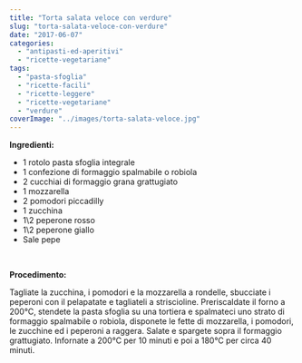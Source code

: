 ```yaml
---
title: "Torta salata veloce con verdure"
slug: "torta-salata-veloce-con-verdure"
date: "2017-06-07"
categories: 
  - "antipasti-ed-aperitivi"
  - "ricette-vegetariane"
tags: 
  - "pasta-sfoglia"
  - "ricette-facili"
  - "ricette-leggere"
  - "ricette-vegetariane"
  - "verdure"
coverImage: "../images/torta-salata-veloce.jpg"
---
```


**Ingredienti:**

- 1 rotolo pasta sfoglia integrale
- 1 confezione di formaggio spalmabile o robiola
- 2 cucchiai di formaggio grana grattugiato
- 1 mozzarella
- 2 pomodori piccadilly
- 1 zucchina
- 1\\2 peperone rosso
- 1\\2 peperone giallo
- Sale pepe

 

**Procedimento:**

Tagliate la zucchina, i pomodori e la mozzarella a rondelle, sbucciate i peperoni con il pelapatate e tagliateli a striscioline. Preriscaldate il forno a 200°C, stendete la pasta sfoglia su una tortiera e spalmateci uno strato di formaggio spalmabile o robiola, disponete le fette di mozzarella, i pomodori, le zucchine ed i peperoni a raggera. Salate e spargete sopra il formaggio grattugiato. Infornate a 200°C per 10 minuti e poi a 180°C per circa 40 minuti.

